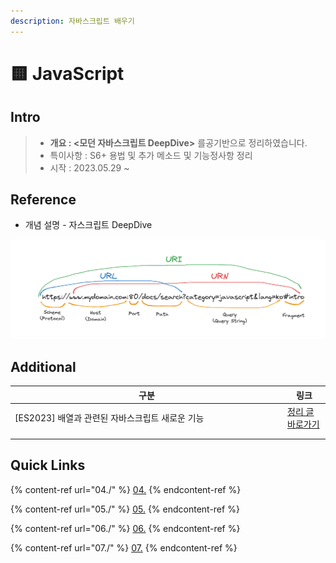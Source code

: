 ```yaml
---
description: 자바스크립트 배우기
---
```


# 🟨 JavaScript

## Intro

> * **개요 : <모던 자바스크립트 DeepDive>** 를공기반으로 정리하였습니다.
> * 특이사항 :  S6+ 용법 및 추가 메소드 및 기능정사항 정리
> * 시작 : 2023.05.29 \~



## Reference

* 개념 설명 -  자스크립트 DeepDive

<img src="../.gitbook/assets/image (2).png" alt="" data-size="original">

## Additional

<table><thead><tr><th width="422">구분</th><th>링크</th></tr></thead><tbody><tr><td>[ES2023] 배열과 관련된 자바스크립트 새로운 기능</td><td><a href="https://velog.io/@taetae-5/ES2023%EC%9D%98-%EC%9E%90%EB%B0%94%EC%8A%A4%ED%81%AC%EB%A6%BD%ED%8A%B8-%EC%83%88%EB%A1%9C%EC%9A%B4-%EA%B8%B0%EB%8A%A5">정리 글 바로가기</a></td></tr><tr><td></td><td></td></tr><tr><td></td><td></td></tr></tbody></table>

## Quick Links

{% content-ref url="04./" %}
[04.](04./)
{% endcontent-ref %}

{% content-ref url="05./" %}
[05.](05./)
{% endcontent-ref %}

{% content-ref url="06./" %}
[06.](06./)
{% endcontent-ref %}

{% content-ref url="07./" %}
[07.](07./)
{% endcontent-ref %}
